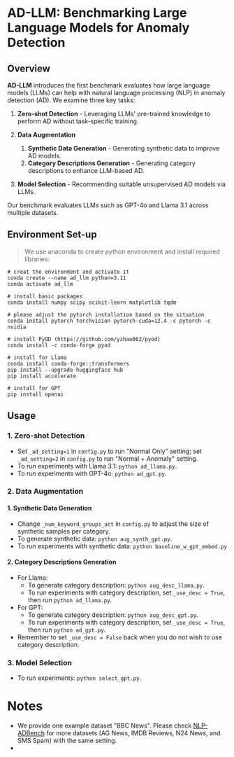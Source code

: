# AD-LLM: Benchmarking Large Language Models for Anomaly Detection

## Overview

**AD-LLM** introduces the first benchmark evaluates how large language models (LLMs) can help with natural language processing (NLP) in anomaly detection (AD). We examine three key tasks:

1. **Zero-shot Detection** - Leveraging LLMs' pre-trained knowledge to perform AD without task-specific training.

2. **Data Augmentation** 
    1. **Synthetic Data Generation** - Generating synthetic data to improve AD models.
    2. **Category Descriptions Generation** - Generating category descriptions to enhance LLM-based AD.
   
3. **Model Selection** - Recommending suitable unsupervised AD models via LLMs.

Our benchmark evaluates LLMs such as GPT-4o and Llama 3.1 across multiple datasets.

## Environment Set-up
> We use anaconda to create python environment and install required libraries:
```
# creat the environment and activate it
conda create --name ad_llm python=3.11
conda activate ad_llm

# install basic packages
conda install numpy scipy scikit-learn matplotlib tqdm

# please adjust the pytorch installation based on the situation
conda install pytorch torchvision pytorch-cuda=12.4 -c pytorch -c nvidia

# install PyOD (https://github.com/yzhao062/pyod)
conda install -c conda-forge pyod

# install for Llama
conda install conda-forge::transformers
pip install --upgrade huggingface hub
pip install accelerate

# install for GPT
pip install openai
```

## Usage
### 1. Zero-shot Detection
* Set `_ad_setting=1` in `config.py` to run "Normal Only" setting; set `_ad_setting=2` in `config.py` to run "Normal + Anomaly" setting.
* To run experiments with Llama 3.1: `python ad_llama.py`.
* To run experiments with GPT-4o: `python ad_gpt.py`.
### 2. Data Augmentation
#### 1. Synthetic Data Generation
* Change `_num_keyword_groups_act` in `config.py` to adjust the size of synthetic samples per category.
* To generate synthetic data: `python aug_synth_gpt.py`.
* To run experiments with synthetic data: `python baseline_w_gpt_embed.py`
#### 2. Category Descriptions Generation
* For Llama:
    * To generate category description: `python aug_desc_llama.py`.
    * To run experiments with category description, set `_use_desc = True`, then run `python ad_llama.py`.
* For GPT:
    * To generate category description: `python aug_desc_gpt.py`.
    * To run experiments with category description, set `_use_desc = True`, then run `python ad_gpt.py`.
* Remember to set `_use_desc = False` back when you do not wish to use category description.
### 3. Model Selection
* To run experiments: `python select_gpt.py`.

# Notes
* We provide one example dataset "BBC News". Please check [NLP-ADBench](https://github.com/USC-FORTIS/NLP-ADBench) for more datasets (AG News, IMDB Reviews, N24 News, and SMS Spam) with the same setting.
* 